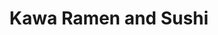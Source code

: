 ---
layout: place
title: "Kawa Ramen and Sushi"
permalink: /wisconsin/milwaukee/kawa-ramen-and-sushi.html
stateAbbr: WI
stateName: Wisconsin
cityName: Milwaukee
place_id: ChIJDSTsvFwZBYgRTxAtAe2UrtY
photos:
  - name: >-
      places/ChIJDSTsvFwZBYgRTxAtAe2UrtY/photos/AeeoHcLlB4K3Q5JxyKF8Lt8JXrSJpewHe6bUhHdAycoGD66xNi1uPe8P-9xHPPKsFd7R5LpyqPqax7yB-o9DN3t-97ewAJNjI-ySuKAYTFVQYO1JkTM0E5_OJ5zgfE4ukpEt-mm2BZ2QumQ5Zy5VLv0vdTYzUhCPc7FpG62MU9_ec6ZllPuMXm8GAIzmLhzn-FVfi1s8mSX10sxxKXGd1pPcXrPCIJytkfk2RGuzMKN5rLXMoJRpRfMc16jsSiTwRYXu0DbgesC2x0cWSyeyGL_T4Gb7A6tkHS7LOdGGmidS9ukMgstO2CJb1dgv7rd6EyCYGIy_JHnnUMR7A2JV2jvunUzTtg50O0Htp8E5UUc2H-kbgn61hceQRfMTZ2gPLfcQdLa5B17WjVt5qhkOqZq5nvfiGKN7-k0Flmk2ql-gOMMiYA
    widthPx: 4000
    heightPx: 3000
    authorAttributions:
      - displayName: Junior Xeem Vwj
        uri: https://maps.google.com/maps/contrib/102825081147615358028
        photoUri: >-
          https://lh3.googleusercontent.com/a-/ALV-UjXTI_ASJY5-MlWkZSH0wvTB6RmTi7UOajI7Zq5RYKWbeJbLPojj=s100-p-k-no-mo
    flagContentUri: >-
      https://www.google.com/local/imagery/report/?cb_client=maps_api_places.places_api&image_key=!1e10!2sCIHM0ogKEICAgIClqqi4cA&hl=en-US
    googleMapsUri: >-
      https://www.google.com/maps/place//data=!3m4!1e2!3m2!1sCIHM0ogKEICAgIClqqi4cA!2e10!4m2!3m1!1s0x8805195cbcec240d:0xd6ae94ed012d104f
  - name: >-
      places/ChIJDSTsvFwZBYgRTxAtAe2UrtY/photos/AeeoHcI12IE6abXTxeZL5fSH_T4ul7nQQWoACVjO0jFC1eZJheVw-IPj9QoviiORONUYsSDU77JGepu9uz4F5qEyvgTcFZ3UuVOf7OWluX9EY-RfWntPz_J-DkYj6nExlNChXpi8LgSaO9licdvTlXzWCrSBw5m_cLK2dmEd2YRGm7UPVEzBRJaL_k_I9dkT78pwo7_mmSuY5V3ppmEbwQLu-8QX6Bk5wZJ5YCmEoM710Zz3C7iSekIPLfIvNsOsrgAmI4-GJd6dilQYyAqRlnP88kApREu6F9mIlV2UTXi1HeSSdZ-3k97qEYrvTEmhTX4gjFxjmkkvItEudg6oKbQ3O6FHva5p7E6B8dx8ebyZ6ar1UoZjaXYX1VLlQ4veDbYAv14comnmVUZz5DU9s-Q5OOZeTUwV16niqs2WsMUrYK2GKeBL
    widthPx: 3024
    heightPx: 3024
    authorAttributions:
      - displayName: Chase Nelson
        uri: https://maps.google.com/maps/contrib/115640749244801394506
        photoUri: >-
          https://lh3.googleusercontent.com/a-/ALV-UjW7u-STM9VkyJb55yIfNRLZBsYcGe3ZyGOGjjzYcpDb0QHUHJk_jg=s100-p-k-no-mo
    flagContentUri: >-
      https://www.google.com/local/imagery/report/?cb_client=maps_api_places.places_api&image_key=!1e10!2sCIHM0ogKEICAgICumbzCiwE&hl=en-US
    googleMapsUri: >-
      https://www.google.com/maps/place//data=!3m4!1e2!3m2!1sCIHM0ogKEICAgICumbzCiwE!2e10!4m2!3m1!1s0x8805195cbcec240d:0xd6ae94ed012d104f
  - name: >-
      places/ChIJDSTsvFwZBYgRTxAtAe2UrtY/photos/AeeoHcKPOH9OjZ8oGnU99H48f6xNrGt3XHkzAuNo7C7BpkS6h_JtcmTtxSE2peAjzKJZO2AYJI2egm_i34c1w881IGgNM4jtZuW9-irqmdZz2pb0nkeW5uPhoKeH72lMNW8X2ZFpyqcPrz11u4JVsTqC9DIi2Tioyf_H3ce2-qwtW_lKInANn3gMZuugBHOfFKEEiNjwMM-QOnqZM7jkt7V8fh5Jk-5DIZyMS6MY4kdyOiakVqBVKoPwbFd6mA_MzObckaVl-5vxrqq4_wxuyWj4WnaCLOh_9ziLCY3MuKDc6pMEPCD2m-5xMrzuBKfIIqC4DRdAFdC3chwqfEa6VvpUe842uZDhsBH-tefXLNSoJR6gUoL2LgyaXjclrejzDtSROIaFDN4bQ33tAcEMJxbYbfRSWqGQT_1tQMaEDxvmysUPZpW2
    widthPx: 2992
    heightPx: 2992
    authorAttributions:
      - displayName: Junior Xeem Vwj
        uri: https://maps.google.com/maps/contrib/102825081147615358028
        photoUri: >-
          https://lh3.googleusercontent.com/a-/ALV-UjXTI_ASJY5-MlWkZSH0wvTB6RmTi7UOajI7Zq5RYKWbeJbLPojj=s100-p-k-no-mo
    flagContentUri: >-
      https://www.google.com/local/imagery/report/?cb_client=maps_api_places.places_api&image_key=!1e10!2sCIHM0ogKEICAgIClqqi4sAE&hl=en-US
    googleMapsUri: >-
      https://www.google.com/maps/place//data=!3m4!1e2!3m2!1sCIHM0ogKEICAgIClqqi4sAE!2e10!4m2!3m1!1s0x8805195cbcec240d:0xd6ae94ed012d104f
  - name: >-
      places/ChIJDSTsvFwZBYgRTxAtAe2UrtY/photos/AeeoHcKRy7tg2NIKjSMjiCd7IKonc1OH3zz6wtyxhfSSy3w8Zni_u0IaYGAlhQLAzqYH9qtJpJAmo7lcEOSOeNfw7yAlCAblnqXdPak5AOjPQEiPcGC2yJSbYkQDBQjTf6DbZtsFi1l_fXF2sBdkfbjTKujWVlAC9uPP7h7AVyeSzhD6YBpnehcj65hD_9plUQqQis0edmd8M7NYSx65pJqh8E6k8tWBgnO82anFej-xL59k1fmcSEEJUCvSY8gLVHUStfiF-_FHLtcqP284lb0KC-revP6bcYgohbOOHoh42OcWbhsnCLwtY54p-KFn5lSpklMn1pjU8CVFwJ4EQ_UbkunJyFdAiZfTdWYNXkW1J07AEhVhJ-gNwcwBxFas4f2Fg6r8pzcqNWaNz_s9uYSAvmylmgSRoYeRrdRJbJ280cILMQ
    widthPx: 3024
    heightPx: 4032
    authorAttributions:
      - displayName: B V
        uri: https://maps.google.com/maps/contrib/102215099906712641372
        photoUri: >-
          https://lh3.googleusercontent.com/a/ACg8ocLYN0UYdweV7m_WkB7xJQ14_NRFpJbauK9cuK6ezBSHwghFfQ=s100-p-k-no-mo
    flagContentUri: >-
      https://www.google.com/local/imagery/report/?cb_client=maps_api_places.places_api&image_key=!1e10!2sCIHM0ogKEICAgICXhuyOJg&hl=en-US
    googleMapsUri: >-
      https://www.google.com/maps/place//data=!3m4!1e2!3m2!1sCIHM0ogKEICAgICXhuyOJg!2e10!4m2!3m1!1s0x8805195cbcec240d:0xd6ae94ed012d104f
  - name: >-
      places/ChIJDSTsvFwZBYgRTxAtAe2UrtY/photos/AeeoHcIYAvOSnuLh6MyfK31wrGWOiQYGA74BiQsDARmTLSSVnU7s8KyXJU0lXm8VsEgikkVuq_bjN1zYdGLgFR6A_Zg7ErPSiHJbiP5735xTQWAS7H2LLmrftiYx37hHg9mXivqiKIVY7eqMzWgD7u4am4g0DGt3Ec__UCXU2rNfTqTNvzPmdWTHWSGMFSyO3jjeyfMKnTHuti3QMat0GfF-tVk7rlvs_7Da7eAIW94NMk4ugX8lNcxA8ARkHJFmpadDrTeZguGLyePnJA0-ux5toU4r_JL3-5Q_OtKaVJXNxUYxJ-vZwmkow4jjSlSkZxWPJnKmX551snRNTDbMXyHECQeg-FSmkR_uok6rMHOvoqlah-Oi5TASs5QPZwPF0EufIM9Imnd6X_B2lIQ5vm5P9ku2VhAXNe5zMZOJ7O3ga1YY8w
    widthPx: 1284
    heightPx: 1926
    authorAttributions:
      - displayName: K L
        uri: https://maps.google.com/maps/contrib/104925171812609244310
        photoUri: >-
          https://lh3.googleusercontent.com/a/ACg8ocLndx5pHefDk4oO6unjMSqm__r7anZgC6eP_spF0Ns7eZbTkGU=s100-p-k-no-mo
    flagContentUri: >-
      https://www.google.com/local/imagery/report/?cb_client=maps_api_places.places_api&image_key=!1e10!2sCIHM0ogKEICAgIC1_unHQQ&hl=en-US
    googleMapsUri: >-
      https://www.google.com/maps/place//data=!3m4!1e2!3m2!1sCIHM0ogKEICAgIC1_unHQQ!2e10!4m2!3m1!1s0x8805195cbcec240d:0xd6ae94ed012d104f
  - name: >-
      places/ChIJDSTsvFwZBYgRTxAtAe2UrtY/photos/AeeoHcKFPqWYQVijByHTgZtQJvpMpwzYKjZ-NbIOwcjpCEFWmo158Tu0l3VwKRf9LaY45UzGVQra8ikLlvE5P1j9jO7phQk4rEXT_6a4bEy2F0MN6DiEQ8PfNtOLDEh-5Oovrt_hk6Xp4nsyo4SpSGyskLpuZEDokkKY89PuU-Wqwo9QbHkAdHRSPVfMIIcBRQ0NP6LRfvFeTROdkOo7uOmJpALZhrPRwrf6H6QhGk1BLecEGSyuhy_5EtXqTzbjK152snrTUN4B43jpq5IG9lx-vPnFR9RwKxqkVmLZMGXC0ydeOY03s8bziCpxMvCSgMi3Hy4m854WJDBJnNJ2ticDybBx-3SAwtsxwyD6nM4C8F5dHbmREXxVrZ0ED8miqhDlQ6IbLaGPKM6csVs3STOXWEPVy_JkRUByQfp7TYKK4ixP9A
    widthPx: 4000
    heightPx: 3000
    authorAttributions:
      - displayName: Leah
        uri: https://maps.google.com/maps/contrib/102044511856418214120
        photoUri: >-
          https://lh3.googleusercontent.com/a-/ALV-UjVs_9ETySAU_w0neVhs-_dx3h_-QenPnla5N3ymCw82yXy8uXRYbA=s100-p-k-no-mo
    flagContentUri: >-
      https://www.google.com/local/imagery/report/?cb_client=maps_api_places.places_api&image_key=!1e10!2sCIHM0ogKEICAgIDDzbPwDA&hl=en-US
    googleMapsUri: >-
      https://www.google.com/maps/place//data=!3m4!1e2!3m2!1sCIHM0ogKEICAgIDDzbPwDA!2e10!4m2!3m1!1s0x8805195cbcec240d:0xd6ae94ed012d104f
  - name: >-
      places/ChIJDSTsvFwZBYgRTxAtAe2UrtY/photos/AeeoHcLg5WPto7QreCOtoQ2UdGzBM618yphRO4wMV6GMAGwWTr2j3duUpvWGQHrtZnp1HfT0kLHpGNNQwsVIHJ6s-YFGiqd-F1iY9BqVqaB9gqz_7PwW2NuJ7Yd_LbTLggBgaTos_reS_j7iC4qtqiaCZ5_JJ3GcMfrGLCA8UubQgoLXdc18iAIelZCVABep0XAHBIkTEQ0n9jQ-GZaKEGgQB--8wdGUCIYf5BocOMls_7lclOwkbChkmUiug9hu9VXnqHzOF81PneyYBSAjK5_Mmo0kUWMnQSU7xI0M9P8ydiQ9GaEJcflYRIAs1hp-bjA6h8BSzNmayS4t8ESw_ZAPYyIkh3w-TkU8hjlSjqudVi9bb75iuYVmLv0I3r-aPT8l29GOKDfRhaxtKssAPikjj21PaJI6bzHbWONxfzIgkXB-f4c
    widthPx: 4080
    heightPx: 3072
    authorAttributions:
      - displayName: Tim M
        uri: https://maps.google.com/maps/contrib/117743543075814692299
        photoUri: >-
          https://lh3.googleusercontent.com/a-/ALV-UjWjKGjR9ns84iAWeoWvYhpv9xJ0jFwagyrFe1zKRIUnJk5KwrBTqw=s100-p-k-no-mo
    flagContentUri: >-
      https://www.google.com/local/imagery/report/?cb_client=maps_api_places.places_api&image_key=!1e10!2sCIHM0ogKEICAgIC-8Ya5oQE&hl=en-US
    googleMapsUri: >-
      https://www.google.com/maps/place//data=!3m4!1e2!3m2!1sCIHM0ogKEICAgIC-8Ya5oQE!2e10!4m2!3m1!1s0x8805195cbcec240d:0xd6ae94ed012d104f
  - name: >-
      places/ChIJDSTsvFwZBYgRTxAtAe2UrtY/photos/AeeoHcKC5lNpDD4Ty93z47MEcQnsBSiXSuxt7grVEyuKs16EcDyadIGG9rX4HeG_L4-vBQfFsdLjcICPTp81nybK-ar6VP0szmyMPu0Rvu7wgO3HIPzDMm01M1OYktkTleSLhmqm-ptNT-SugxlL_7se6ctZkT_Uvt-9gflTyPHfcknRalnt1pnMAnnR_jSWBxKZN5FZIK_FRIp_P3j3ucvumLX5OACeV_fdXgLkQ069TaNHKUZZ0LRO9CUcWyYRelXyz3oKEXLhEsNJS7qE0pO3AK2YnO0n_5Js07Zs_fTRDuNXMppBdBSj3_oaog1p-P61E9cmkBPkzLM2ME_5UgfU9OJCVee96d7PTK1oalFAn3WGtPVbYbwqhBYAxetzwqzpiGHpAx6tsjMA589VXBaEcVSDaWC0v8Wl2RMv8JWS04H-RQ
    widthPx: 3000
    heightPx: 4000
    authorAttributions:
      - displayName: Leah
        uri: https://maps.google.com/maps/contrib/102044511856418214120
        photoUri: >-
          https://lh3.googleusercontent.com/a-/ALV-UjVs_9ETySAU_w0neVhs-_dx3h_-QenPnla5N3ymCw82yXy8uXRYbA=s100-p-k-no-mo
    flagContentUri: >-
      https://www.google.com/local/imagery/report/?cb_client=maps_api_places.places_api&image_key=!1e10!2sCIHM0ogKEICAgIDDzcf2Rg&hl=en-US
    googleMapsUri: >-
      https://www.google.com/maps/place//data=!3m4!1e2!3m2!1sCIHM0ogKEICAgIDDzcf2Rg!2e10!4m2!3m1!1s0x8805195cbcec240d:0xd6ae94ed012d104f
  - name: >-
      places/ChIJDSTsvFwZBYgRTxAtAe2UrtY/photos/AeeoHcIy4r8TmdZlB-4VWtXw1CTYIBKzdv2fKSYeSEr1V2KdgXEnRCgGuadzT0aBv2Xlm2o-uG4edMBZ6PBf83k1vmmvEsKyapA2cm9JEf-SXsjlLJdwwxnPlbie69nvciiC7js_mtd86ALrBVzVapOxwMiygEhnrOH0qjaOGO2UOJPS-35PoKCTfBd4GEP7FO3PSD2H08NFdTHis6PaxVcYUGuqq3NUDg_vno_yCr07EzPbbKzML1q3TIVgovoTUovAFTi-KYDWDtQKsdoXMJAe5kRIherx1e4TZVrt4KvxZm0PoC75kN54lCtM0WXwpjSEaY_qRfrvbfhLNRuPub7Xx2nuyDQiwDD5jf03dOshfb06bJ96Ftm21Xt9uLfgM8AuwbZaquCfrDbJc-KDFRU2lm-J1Kt80NgikmCA8NbvMQLn9L3D
    widthPx: 3072
    heightPx: 4080
    authorAttributions:
      - displayName: Leah Kapurch
        uri: https://maps.google.com/maps/contrib/113201240753359776485
        photoUri: >-
          https://lh3.googleusercontent.com/a-/ALV-UjWazeXdN8-BYNQP8SJvfRIdwgWrIMZBJN-umM3lSx5h09l9ZKJuvA=s100-p-k-no-mo
    flagContentUri: >-
      https://www.google.com/local/imagery/report/?cb_client=maps_api_places.places_api&image_key=!1e10!2sCIHM0ogKEICAgICdhKGi2QE&hl=en-US
    googleMapsUri: >-
      https://www.google.com/maps/place//data=!3m4!1e2!3m2!1sCIHM0ogKEICAgICdhKGi2QE!2e10!4m2!3m1!1s0x8805195cbcec240d:0xd6ae94ed012d104f
  - name: >-
      places/ChIJDSTsvFwZBYgRTxAtAe2UrtY/photos/AeeoHcILLu950M4EJl95b5Ne8o8_c49liMfcna55DZ6p8kX2lzf9f8vqjtSzhXDAAlgwatKyj-CL83v6XMp408F6jixyapo1z85_Are53QahVTozUnE-800CRyCPd5qbLnlSblDXFNdBoRbXdhw85QGPLfjyMUd1Xbsl8GWhw110ohaZKVsYXRia1Is2kngV57h2YLfbWPWrMeJT8_HhVicZVoa7BzwZw-dOaQYTznK46XLlfq01Mjq0G-5IWemkAd5i8MnklCjQlMhoZrYbJqG01nXbfoxRmIuDyRz0u2gnl2DOrcYCbc7gbkukTjq6H8OtOpAh5v5MfHFjwyye_nGbVUahAn5dtz6kuPFHAvG62zPVFcqQausO-kHlFbwNdYRK6qh3X3yjNCLQK_XiNVseElkmjDBN4kQtTZfyh4ntFb6mgw
    widthPx: 4032
    heightPx: 1960
    authorAttributions:
      - displayName: Ian M
        uri: https://maps.google.com/maps/contrib/114001701682522209148
        photoUri: >-
          https://lh3.googleusercontent.com/a/ACg8ocKe84wnivWuNYNeUUiPVfnbHjlLnORRQ5adk6o1yleV70_tvA=s100-p-k-no-mo
    flagContentUri: >-
      https://www.google.com/local/imagery/report/?cb_client=maps_api_places.places_api&image_key=!1e10!2sCIHM0ogKEICAgID27fj_Gw&hl=en-US
    googleMapsUri: >-
      https://www.google.com/maps/place//data=!3m4!1e2!3m2!1sCIHM0ogKEICAgID27fj_Gw!2e10!4m2!3m1!1s0x8805195cbcec240d:0xd6ae94ed012d104f
address: 275 W Wisconsin Ave Suite 100, Milwaukee, WI 53203, USA
street: 275 W Wisconsin Ave Suite 100
city: Milwaukee
state: WI
zip: '53203'
country: USA
neighborhood: Westown
latitude: '43.038212'
longitude: '-87.914594'
accessibility_options:
  wheelchairAccessibleEntrance: true
  wheelchairAccessibleRestroom: true
business_status: OPERATIONAL
name: Kawa Ramen and Sushi
google_maps_links:
  directionsUri: >-
    https://www.google.com/maps/dir//''/data=!4m7!4m6!1m1!4e2!1m2!1m1!1s0x8805195cbcec240d:0xd6ae94ed012d104f!3e0
  placeUri: https://maps.google.com/?cid=15469465515712122959
  writeAReviewUri: >-
    https://www.google.com/maps/place//data=!4m3!3m2!1s0x8805195cbcec240d:0xd6ae94ed012d104f!12e1
  reviewsUri: >-
    https://www.google.com/maps/place//data=!4m4!3m3!1s0x8805195cbcec240d:0xd6ae94ed012d104f!9m1!1b1
  photosUri: >-
    https://www.google.com/maps/place//data=!4m3!3m2!1s0x8805195cbcec240d:0xd6ae94ed012d104f!10e5
primary_type: Japanese Restaurant
opening_hours:
  regular: null
  current: null
secondary_opening_hours:
  regular:
    weekdayDescriptions: null
    type: null
  current:
    weekdayDescriptions: null
    type: null
phone: null
price_level: null
price_range: null
rating: null
rating_count: 0
website: null
description: null
reviews: null
parking_options: null
payment_options: null
allow_dogs: null
curbside_pickup: null
delivery: null
dine_in: null
good_for_children: null
good_for_groups: null
good_for_sports: null
live_music: null
menu_for_children: null
outdoor_seating: null
reservable: null
restroom: null
serves_beer: null
serves_breakfast: null
serves_brunch: null
serves_cocktails: null
serves_coffee: null
serves_dinner: null
serves_dessert: null
serves_lunch: null
serves_vegetarian_food: null
serves_wine: null
takeout: null

---